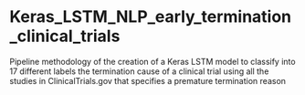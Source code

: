 # Keras_LSTM_NLP_early_termination_clinical_trials
Pipeline methodology of the creation of a Keras LSTM model to classify into 17 different labels the termination cause of a clinical trial using all the studies in ClinicalTrials.gov that specifies a premature termination reason
